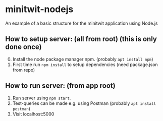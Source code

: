 # minitwit-nodejs
An example of a basic structure for the minitwit application using Node.js

## How to setup server: (all from root) (this is only done once)
0. Install the node package manager npm. (probably `apt install npm`)
1. First time run `npm install` to setup dependencies (need package.json from repo)

## How to run server: (from app root)
1. Run server using `npm start`.
2. Test-queries can be made e.g. using Postman (probably `apt install postman`)
3. Visit localhost:5000
